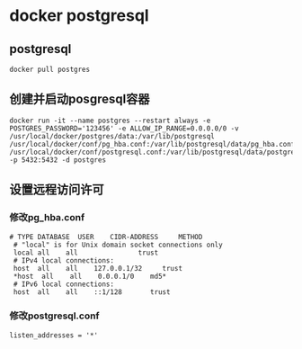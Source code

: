 # docker postgresql

## postgresql
```shell
docker pull postgres
```

## 创建并启动posgresql容器
```shell
docker run -it --name postgres --restart always -e POSTGRES_PASSWORD='123456' -e ALLOW_IP_RANGE=0.0.0.0/0 -v /usr/local/docker/postgres/data:/var/lib/postgresql /usr/local/docker/conf/pg_hba.conf:/var/lib/postgresql/data/pg_hba.conf /usr/local/docker/conf/postgresql.conf:/var/lib/postgresql/data/postgresql.conf -p 5432:5432 -d postgres

```

## 设置远程访问许可
### 修改pg_hba.conf

```
# TYPE DATABASE  USER    CIDR-ADDRESS     METHOD
 # "local" is for Unix domain socket connections only
 local all    all               trust
 # IPv4 local connections:
 host  all    all    127.0.0.1/32     trust
 *host  all    all    0.0.0.1/0    md5*
 # IPv6 local connections:
 host  all    all    ::1/128       trust
```

### 修改postgresql.conf
```
listen_addresses = '*'
```